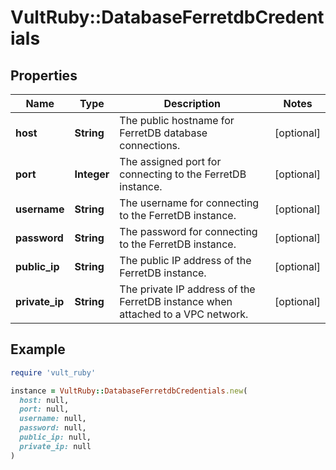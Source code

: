 # VultRuby::DatabaseFerretdbCredentials

## Properties

| Name | Type | Description | Notes |
| ---- | ---- | ----------- | ----- |
| **host** | **String** | The public hostname for FerretDB database connections. | [optional] |
| **port** | **Integer** | The assigned port for connecting to the FerretDB instance. | [optional] |
| **username** | **String** | The username for connecting to the FerretDB instance. | [optional] |
| **password** | **String** | The password for connecting to the FerretDB instance. | [optional] |
| **public_ip** | **String** | The public IP address of the FerretDB instance. | [optional] |
| **private_ip** | **String** | The private IP address of the FerretDB instance when attached to a VPC network. | [optional] |

## Example

```ruby
require 'vult_ruby'

instance = VultRuby::DatabaseFerretdbCredentials.new(
  host: null,
  port: null,
  username: null,
  password: null,
  public_ip: null,
  private_ip: null
)
```

